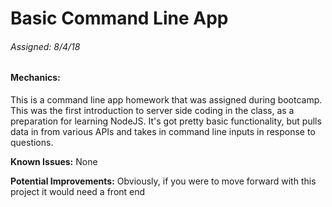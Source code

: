 # Basic Command Line App
###### Assigned: 8/4/18

#### Mechanics:
This is a command line app homework that was assigned during bootcamp. This was the first introduction to server side coding in the class, as a preparation for learning NodeJS. It's got pretty basic functionality, but pulls data in from various APIs and takes in command line inputs in response to questions.

**Known Issues:** None

**Potential Improvements:** Obviously, if you were to move forward with this project it would need a front end
